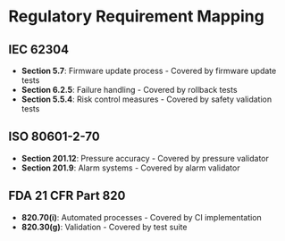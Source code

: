 # Regulatory Requirement Mapping

## IEC 62304
- **Section 5.7**: Firmware update process - Covered by firmware update tests
- **Section 6.2.5**: Failure handling - Covered by rollback tests
- **Section 5.5.4**: Risk control measures - Covered by safety validation tests

## ISO 80601-2-70
- **Section 201.12**: Pressure accuracy - Covered by pressure validator
- **Section 201.9**: Alarm systems - Covered by alarm validator

## FDA 21 CFR Part 820
- **820.70(i)**: Automated processes - Covered by CI implementation
- **820.30(g)**: Validation - Covered by test suite